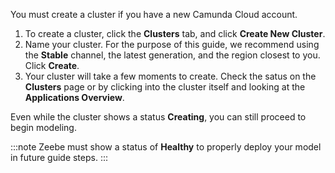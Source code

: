 ---
---

You must create a cluster if you have a new Camunda Cloud account. 

1. To create a cluster, click the **Clusters** tab, and click **Create New Cluster**.
2. Name your cluster. For the purpose of this guide, we recommend using the **Stable** channel, the latest generation, and the region closest to you. Click **Create**.
3. Your cluster will take a few moments to create. Check the satus on the **Clusters** page or by clicking into the cluster itself and looking at the **Applications Overview**.

Even while the cluster shows a status **Creating**, you can still proceed to begin modeling.

:::note
Zeebe must show a status of **Healthy** to properly deploy your model in future guide steps.
:::
